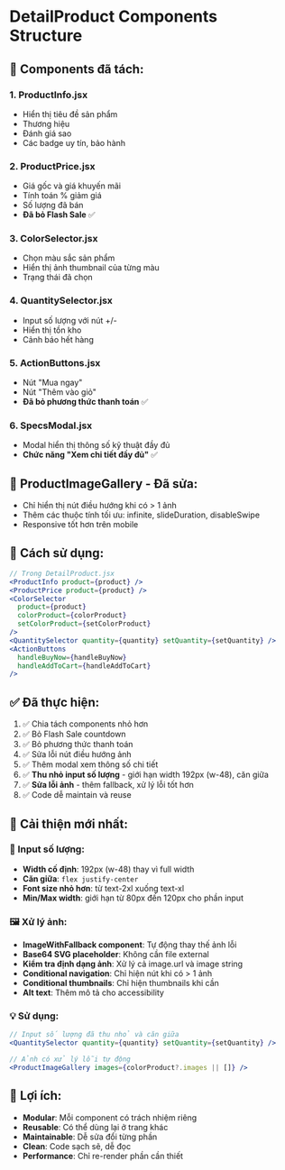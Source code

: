# DetailProduct Components Structure

## 📁 Components đã tách:

### 1. ProductInfo.jsx
- Hiển thị tiêu đề sản phẩm
- Thương hiệu
- Đánh giá sao
- Các badge uy tín, bảo hành

### 2. ProductPrice.jsx  
- Giá gốc và giá khuyến mãi
- Tính toán % giảm giá
- Số lượng đã bán
- **Đã bỏ Flash Sale** ✅

### 3. ColorSelector.jsx
- Chọn màu sắc sản phẩm
- Hiển thị ảnh thumbnail của từng màu
- Trạng thái đã chọn

### 4. QuantitySelector.jsx
- Input số lượng với nút +/-
- Hiển thị tồn kho
- Cảnh báo hết hàng

### 5. ActionButtons.jsx
- Nút "Mua ngay"
- Nút "Thêm vào giỏ"
- **Đã bỏ phương thức thanh toán** ✅

### 6. SpecsModal.jsx
- Modal hiển thị thông số kỹ thuật đầy đủ
- **Chức năng "Xem chi tiết đầy đủ"** ✅

## 🔧 ProductImageGallery - Đã sửa:
- Chỉ hiển thị nút điều hướng khi có > 1 ảnh
- Thêm các thuộc tính tối ưu: infinite, slideDuration, disableSwipe
- Responsive tốt hơn trên mobile

## 📱 Cách sử dụng:

```jsx
// Trong DetailProduct.jsx
<ProductInfo product={product} />
<ProductPrice product={product} />
<ColorSelector 
  product={product} 
  colorProduct={colorProduct} 
  setColorProduct={setColorProduct} 
/>
<QuantitySelector quantity={quantity} setQuantity={setQuantity} />
<ActionButtons 
  handleBuyNow={handleBuyNow} 
  handleAddToCart={handleAddToCart} 
/>
```

## ✅ Đã thực hiện:
1. ✅ Chia tách components nhỏ hơn
2. ✅ Bỏ Flash Sale countdown
3. ✅ Bỏ phương thức thanh toán  
4. ✅ Sửa lỗi nút điều hướng ảnh
5. ✅ Thêm modal xem thông số chi tiết
6. ✅ **Thu nhỏ input số lượng** - giới hạn width 192px (w-48), căn giữa
7. ✅ **Sửa lỗi ảnh** - thêm fallback, xử lý lỗi tốt hơn
8. ✅ Code dễ maintain và reuse

## 🎯 Cải thiện mới nhất:

### 📏 Input số lượng:
- **Width cố định**: 192px (w-48) thay vì full width
- **Căn giữa**: `flex justify-center` 
- **Font size nhỏ hơn**: từ text-2xl xuống text-xl
- **Min/Max width**: giới hạn từ 80px đến 120px cho phần input

### 🖼️ Xử lý ảnh:
- **ImageWithFallback component**: Tự động thay thế ảnh lỗi
- **Base64 SVG placeholder**: Không cần file external
- **Kiểm tra định dạng ảnh**: Xử lý cả image.url và image string
- **Conditional navigation**: Chỉ hiện nút khi có > 1 ảnh
- **Conditional thumbnails**: Chỉ hiện thumbnails khi cần
- **Alt text**: Thêm mô tả cho accessibility

### 💡 Sử dụng:
```jsx
// Input số lượng đã thu nhỏ và căn giữa
<QuantitySelector quantity={quantity} setQuantity={setQuantity} />

// Ảnh có xử lý lỗi tự động  
<ProductImageGallery images={colorProduct?.images || []} />
```

## 🎯 Lợi ích:
- **Modular**: Mỗi component có trách nhiệm riêng
- **Reusable**: Có thể dùng lại ở trang khác
- **Maintainable**: Dễ sửa đổi từng phần
- **Clean**: Code sạch sẽ, dễ đọc
- **Performance**: Chỉ re-render phần cần thiết
